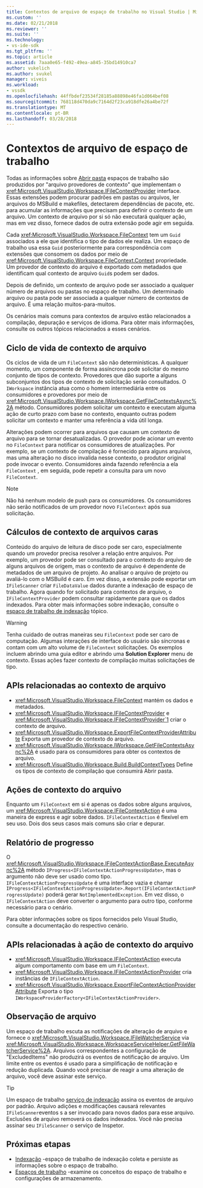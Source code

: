 ```yaml
---
title: Contextos de arquivo de espaço de trabalho no Visual Studio | Microsoft Docs
ms.custom: ''
ms.date: 02/21/2018
ms.reviewer: ''
ms.suite: ''
ms.technology:
- vs-ide-sdk
ms.tgt_pltfrm: ''
ms.topic: article
ms.assetid: 7aaa0e65-f492-49ea-a845-35bd14910ca7
author: vukelich
ms.author: svukel
manager: viveis
ms.workload:
- vssdk
ms.openlocfilehash: 44ffbdef23534f28185a88898e46fa1d064bef08
ms.sourcegitcommit: 768118d470da9c7164d2f23ca918dfe26a4be72f
ms.translationtype: MT
ms.contentlocale: pt-BR
ms.lasthandoff: 03/28/2018
---
```

# <a name="workspace-file-contexts"></a>Contextos de arquivo de espaço de trabalho

Todas as informações sobre [Abrir pasta](../ide/develop-code-in-visual-studio-without-projects-or-solutions.md) espaços de trabalho são produzidos por "arquivo provedores de contexto" que implementam o <xref:Microsoft.VisualStudio.Workspace.IFileContextProvider> interface. Essas extensões podem procurar padrões em pastas ou arquivos, ler arquivos do MSBuild e makefiles, detectarem dependências de pacote, etc. para acumular as informações que precisam para definir o contexto de um arquivo. Um contexto de arquivo por si só não executará qualquer ação, mas em vez disso, fornece dados de outra extensão pode agir em seguida.

Cada <xref:Microsoft.VisualStudio.Workspace.FileContext> tem um `Guid` associados a ele que identifica o tipo de dados ele realiza. Um espaço de trabalho usa essa `Guid` posteriormente para correspondência com extensões que consomem os dados por meio de <xref:Microsoft.VisualStudio.Workspace.FileContext.Context> propriedade. Um provedor de contexto do arquivo é exportado com metadados que identificam qual contexto de arquivo `Guid`s podem ser dados.

Depois de definido, um contexto de arquivo pode ser associado a qualquer número de arquivos ou pastas no espaço de trabalho. Um determinado arquivo ou pasta pode ser associada a qualquer número de contextos de arquivo. É uma relação muitos-para-muitos.

Os cenários mais comuns para contextos de arquivo estão relacionados a compilação, depuração e serviços de idioma. Para obter mais informações, consulte os outros tópicos relacionados a esses cenários.

## <a name="file-context-lifecycle"></a>Ciclo de vida de contexto de arquivo

Os ciclos de vida de um `FileContext` são não determinísticas. A qualquer momento, um componente de forma assíncrona pode solicitar do mesmo conjunto de tipos de contexto. Provedores que dão suporte a alguns subconjuntos dos tipos de contexto de solicitação serão consultados. O `IWorkspace` instância atua como o homem intermediária entre os consumidores e provedores por meio de <xref:Microsoft.VisualStudio.Workspace.IWorkspace.GetFileContextsAsync%2A> método. Consumidores podem solicitar um contexto e executam alguma ação de curto prazo com base no contexto, enquanto outras podem solicitar um contexto e manter uma referência a vida útil longa. 

Alterações podem ocorrer para arquivos que causam um contexto de arquivo para se tornar desatualizadas. O provedor pode acionar um evento no `FileContext` para notificar os consumidores de atualizações. Por exemplo, se um contexto de compilação é fornecido para alguns arquivos, mas uma alteração no disco invalida nesse contexto, o produtor original pode invocar o evento. Consumidores ainda fazendo referência a ela `FileContext` , em seguida, pode repetir a consulta para um novo `FileContext`.

>[!NOTE]
>Não há nenhum modelo de push para os consumidores. Os consumidores não serão notificados de um provedor novo `FileContext` após sua solicitação.

## <a name="expensive-file-context-computations"></a>Cálculos de contexto de arquivos caras

Conteúdo do arquivo de leitura de disco pode ser caro, especialmente quando um provedor precisa resolver a relação entre arquivos. Por exemplo, um provedor pode ser consultado para o contexto do arquivo de alguns arquivos de origem, mas o contexto de arquivo é dependente de metadados de um arquivo de projeto. Ao analisar o arquivo de projeto ou avaliá-lo com o MSBuild é caro. Em vez disso, a extensão pode exportar um `IFileScanner` criar `FileDataValue` dados durante a indexação de espaço de trabalho. Agora quando for solicitado para contextos de arquivo, o `IFileContextProvider` podem consultar rapidamente para que os dados indexados. Para obter mais informações sobre indexação, consulte o [espaço de trabalho de indexação](workspace-indexing.md) tópico.

>[!WARNING]
>Tenha cuidado de outras maneiras seu `FileContext` pode ser caro de computação. Algumas interações de interface do usuário são síncronas e contam com um alto volume de `FileContext` solicitações. Os exemplos incluem abrindo uma guia editor e abrindo uma **Solution Explorer** menu de contexto. Essas ações fazer contexto de compilação muitas solicitações de tipo.

## <a name="file-context-related-apis"></a>APIs relacionadas ao contexto de arquivo

- <xref:Microsoft.VisualStudio.Workspace.FileContext> mantém os dados e metadados.
- <xref:Microsoft.VisualStudio.Workspace.IFileContextProvider> e <xref:Microsoft.VisualStudio.Workspace.IFileContextProvider`1> criar o contexto de arquivo.
- <xref:Microsoft.VisualStudio.Workspace.ExportFileContextProviderAttribute> Exporta um provedor de contexto do arquivo.
- <xref:Microsoft.VisualStudio.Workspace.IWorkspace.GetFileContextsAsync%2A> é usado para os consumidores para obter os contextos de arquivo.
- <xref:Microsoft.VisualStudio.Workspace.Build.BuildContextTypes> Define os tipos de contexto de compilação que consumirá Abrir pasta.

## <a name="file-context-actions"></a>Ações de contexto do arquivo

Enquanto um `FileContext` em si é apenas os dados sobre alguns arquivos, um <xref:Microsoft.VisualStudio.Workspace.IFileContextAction> é uma maneira de express e agir sobre dados. `IFileContextAction` é flexível em seu uso. Dois dos seus casos mais comuns são criar e depurar.

## <a name="reporting-progress"></a>Relatório de progresso

O <xref:Microsoft.VisualStudio.Workspace.IFileContextActionBase.ExecuteAsync%2A> método `IProgress<IFileContextActionProgressUpdate>`, mas o argumento não deve ser usado como tipo. `IFileContextActionProgressUpdate` é uma interface vazia e chamar `IProgress<IFileContextActionProgressUpdate>.Report(IFileContextActionProgressUpdate)` poderá gerar `NotImplementedException`. Em vez disso, o `IFileContextAction` deve converter o argumento para outro tipo, conforme necessário para o cenário.

Para obter informações sobre os tipos fornecidos pelo Visual Studio, consulte a documentação do respectivo cenário.

## <a name="file-context-action-related-apis"></a>APIs relacionadas à ação de contexto do arquivo

- <xref:Microsoft.VisualStudio.Workspace.IFileContextAction> executa algum comportamento com base em um `FileContext`.
- <xref:Microsoft.VisualStudio.Workspace.IFileContextActionProvider> cria instâncias de `IFileContextAction`.
- <xref:Microsoft.VisualStudio.Workspace.ExportFileContextActionProviderAttribute> Exporta o tipo `IWorkspaceProviderFactory<IFileContextActionProvider>`.

## <a name="file-watching"></a>Observação de arquivo

Um espaço de trabalho escuta as notificações de alteração de arquivo e fornece o <xref:Microsoft.VisualStudio.Workspace.IFileWatcherService> via <xref:Microsoft.VisualStudio.Workspace.WorkspaceServiceHelper.GetFileWatcherService%2A>. Arquivos correspondentes a configuração de "ExcludedItems" não produzirá os eventos de notificação de arquivo. Um limite entre os eventos é usado para a simplificação de notificação e redução duplicada. Quando você precisar de reagir a uma alteração de arquivo, você deve assinar este serviço.

>[!TIP]
>Um espaço de trabalho [serviço de indexação](workspace-indexing.md) assina os eventos de arquivo por padrão. Arquivo adições e modificações causará relevantes `IFileScanner`eventos s a ser invocado para novos dados para esse arquivo. Exclusões de arquivo removerá os dados indexados. Você não precisa assinar seu `IFileScanner` o serviço de Inspetor.

## <a name="next-steps"></a>Próximas etapas

* [Indexação](workspace-indexing.md) -espaço de trabalho de indexação coleta e persiste as informações sobre o espaço de trabalho.
* [Espaços de trabalho](workspaces.md) -examine os conceitos do espaço de trabalho e configurações de armazenamento.
